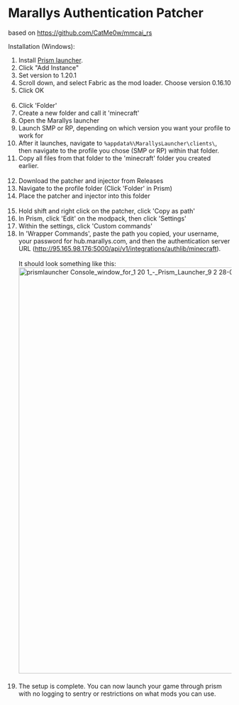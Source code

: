 # Marallys Authentication Patcher
based on https://github.com/CatMe0w/mmcai_rs


Installation (Windows): 
1. Install [Prism launcher](https://prismlauncher.org/).
2. Click "Add Instance"
3. Set version to 1.20.1
4. Scroll down, and select Fabric as the mod loader. Choose version 0.16.10
5. Click OK
<br></br>
6. Click 'Folder'
7. Create a new folder and call it 'minecraft'
8. Open the Marallys launcher
9. Launch SMP or RP, depending on which version you want your profile to work for
10. After it launches, navigate to `%appdata%\MarallysLauncher\clients\`, then navigate to the profile you chose (SMP or RP) within that folder.
11. Copy all files from that folder to the 'minecraft' folder you created earlier.
<br></br>
13. Download the patcher and injector from Releases
14. Navigate to the profile folder (Click 'Folder' in Prism)
15. Place the patcher and injector into this folder
<br></br>
16. Hold shift and right click on the patcher, click 'Copy as path'
17. In Prism, click 'Edit' on the modpack, then click 'Settings'
18. Within the settings, click 'Custom commands'
19. In 'Wrapper Commands', paste the path you copied, your username, your password for hub.marallys.com, and then the authentication server URL (http://95.165.98.176:5000/api/v1/integrations/authlib/minecraft).<br></br>
    It should look something like this: <img width="916" alt="prismlauncher Console_window_for_1 20 1_-_Prism_Launcher_9 2 28-03-25 1832x263 f71953df-150c-4fe6-9e" src="https://github.com/user-attachments/assets/f91f0c9b-1be7-4663-80ec-1251c3582343" />
<br></br>
21. The setup is complete. You can now launch your game through prism with no logging to sentry or restrictions on what mods you can use.
